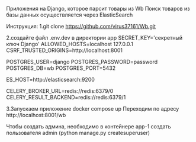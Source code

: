Приложения на Django, которое парсит товары из Wb
Поиск товаров из базы данных осуществляется через
ElasticSearch

Инструкция:
1.git clone https://github.com/virus37161/Wb.git

2.создайте файл .env.dev в директории app
SECRET_KEY='секретный ключ Django'
ALLOWED_HOSTS=localhost 127.0.0.1
CSRF_TRUSTED_ORIGINS=http://localhost:8001

POSTGRES_USER=django
POSTGRES_PASSWORD=password
POSTGRES_DB=wb
POSTGRES_PORT=5432

ES_HOST=http://elasticsearch:9200

CELERY_BROKER_URL=redis://redis:6379/0
CELERY_RESULT_BACKEND=redis://redis:6379/1

3.Запускаем приложение docker compose up
Переходим по адресу http://localhost:8001/wb

Чтобы создать админа, необходимо в контейнере app-1 создать
пользователя admin (python manage.py createsuperuser)